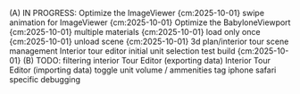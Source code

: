 (A) IN PROGRESS:
    Optimize the ImageViewer {cm:2025-10-01}
    swipe animation for ImageViewer {cm:2025-10-01}
    Optimize the BabyloneViewport {cm:2025-10-01}
        multiple materials {cm:2025-10-01}
        load only once {cm:2025-10-01}
        unload scene {cm:2025-10-01}
    3d plan/interior tour scene management
    Interior tour editor 
    initial unit selection
    test build {cm:2025-10-01}
(B) TODO:
    filtering
    interior Tour Editor (exporting data)
    Interior Tour Editor (importing data)
    toggle unit volume / ammenities tag
    iphone safari specific debugging